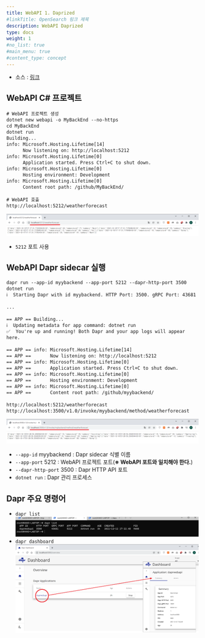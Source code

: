 ```yaml
---
title: WebAPI 1. Daprized
#linkTitle: OpenSearch 링크 제목
description: WebAPI Daprized
type: docs
weight: 1
#no_list: true
#main_menu: true
#content_type: concept
---
```


- 소스 : [링크](./MyBackEnd)

## WebAPI C# 프로젝트
```shell
# WebAPI 프로젝트 생성
dotnet new webapi -o MyBackEnd --no-https
cd MyBackEnd
dotnet run
Building...
info: Microsoft.Hosting.Lifetime[14]
      Now listening on: http://localhost:5212
info: Microsoft.Hosting.Lifetime[0]
      Application started. Press Ctrl+C to shut down.
info: Microsoft.Hosting.Lifetime[0]
      Hosting environment: Development
info: Microsoft.Hosting.Lifetime[0]
      Content root path: /github/MyBackEnd/

# WebAPI 호출
http://localhost:5212/weatherforecast
```
![](./myybackend.png)
- `5212` 포트 사용

## WebAPI Dapr sidecar 실행
```shell
dapr run --app-id myybackend --app-port 5212 --dapr-http-port 3500 dotnet run
ℹ️  Starting Dapr with id myybackend. HTTP Port: 3500. gRPC Port: 43681

...

== APP == Building...
ℹ️  Updating metadata for app command: dotnet run
✅  You're up and running! Both Dapr and your app logs will appear here.

== APP == info: Microsoft.Hosting.Lifetime[14]
== APP ==       Now listening on: http://localhost:5212
== APP == info: Microsoft.Hosting.Lifetime[0]
== APP ==       Application started. Press Ctrl+C to shut down.
== APP == info: Microsoft.Hosting.Lifetime[0]
== APP ==       Hosting environment: Development
== APP == info: Microsoft.Hosting.Lifetime[0]
== APP ==       Content root path: /github/myybackend/

http://localhost:5212/weatherforecast
http://localhost:3500/v1.0/invoke/myybackend/method/weatherforecast
```
![](./myybackend-dapr.png)

- `--app-id` myybackend : Dapr sidecar 식별 이름
- `--app-port` 5212 : WebAPI 프로젝트 포트(**※ WebAPI 포트와 일치해야 한다.**)
- `--dapr-http-port` 3500 : Dapr HTTP API 포트
- `dotnet run` : Dapr 관리 프로세스

## Dapr 주요 명령어
- `dapr list`  
  ![](./dapr-list.png)
- `dapr dashboard`  
  ![](./dapr-dashboard.png)

